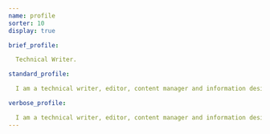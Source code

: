 ```yaml
---
name: profile
sorter: 10
display: true

brief_profile:

  Technical Writer.

standard_profile:

  I am a technical writer, editor, content manager and information designer with well developed web development skills. I am fluent in German.

verbose_profile:

  I am a technical writer, editor, content manager and information designer with well developed skills in project management, web development, business analysis, presentation and research. I am fluent in German and held a TS/SCI security clearance.
---
```

